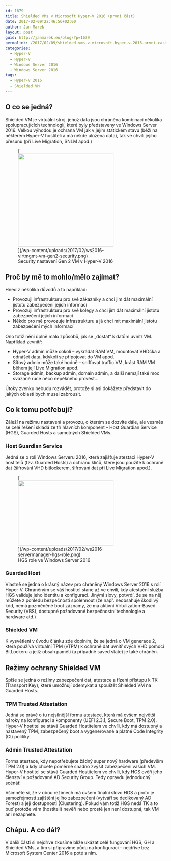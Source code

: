 ```yaml
---
id: 1679
title: Shielded VMs v Microsoft Hyper-V 2016 (první část)
date: 2017-02-09T22:46:56+02:00
author: Jan Marek
layout: post
guid: http://janmarek.eu/blog/?p=1679
permalink: /2017/02/09/shielded-vms-v-microsoft-hyper-v-2016-prvni-cast/
categories:
  - Hyper-V
  - Hyper-V
  - Windows Server 2016
  - Windows Server 2016
tags:
  - Hyper-V 2016
  - Shielded VM
---
```

## O co se jedná?

Shielded VM je virtuální stroj, jehož data jsou chráněna kombinací několika spolupracujících technologií, které byly představeny ve Windows Server 2016. Velkou výhodou je ochrana VM jak v jejím statickém stavu (běží na některém Hyper-V hostiteli a má někde uložena data), tak ve chvíli jejího přesunu (při Live Migration, SNLM apod.)

<figure id="attachment_1680" aria-describedby="caption-attachment-1680" style="width: 300px" class="wp-caption aligncenter">[<img class="wp-image-1680 size-medium" src="/wp-content/uploads/2017/02/ws2016-virtmgmt-vm-gen2-security-300x292.png" width="300" height="292" srcset="/wp-content/uploads/2017/02/ws2016-virtmgmt-vm-gen2-security-300x292.png 300w, /wp-content/uploads/2017/02/ws2016-virtmgmt-vm-gen2-security.png 440w" sizes="(max-width: 300px) 100vw, 300px" />](/wp-content/uploads/2017/02/ws2016-virtmgmt-vm-gen2-security.png)<figcaption id="caption-attachment-1680" class="wp-caption-text">Security nastavení Gen 2 VM v Hyper-V 2016</figcaption></figure>

## Proč by mě to mohlo/mělo zajímat?

Hned z několika důvodů a to například:

  * Provozuji infrastrukturu pro své zákazníky a chci jim dát maximální jistotu zabezpečení jejich informací
  * Provozuji infrastrukturu pro své kolegy a chci jim dát maximální jistotu zabezpečení jejich informací
  * Někdo pro mě provozuje infrastrukturu a já chci mít maximální jistotu zabezpečení mých informací

Ono totiž nění úplně málo způsobů, jak se „dostat“ k datům uvnitř VM. Například zevnitř:

  * Hyper-V admin může cokoli – vykrádat RAM VM, mountovat VHDčka a odnášet data, kdykoli se připojovat do VM apod.
  * Síťový admin může také hodně – sniffovat traffic VM, krást RAM VM během její Live Migration apod.
  * Storage admin, backup admin, domain admin, a další nemají také moc svázané ruce něco nepěkného provést&#8230;

Útoky zvenku nebudu rozvádět, protože si asi dokážete představit do jakých oblastí bych musel zabrousit.

## Co k tomu potřebuji?

Záleží na režimu nastavení a provozu, o kterém se dozvíte dále, ale vesměs se celé řešení skládá ze tří hlavních komponent &#8211; Host Guardian Service (HGS), Guarded Hosts a samotných Shielded VMs.

### Host Guardian Service

Jedná se o roli Windows Serveru 2016, která zajišťuje atestaci Hyper-V hostitelů (tzv. Guarded Hosts) a ochranu klíčů, které jsou použité k ochraně dat (šifrování VHD bitlockerem, šifrování dat při Live Migration apod.).

<figure id="attachment_1681" aria-describedby="caption-attachment-1681" style="width: 300px" class="wp-caption aligncenter">[<img class="wp-image-1681 size-medium" src="/wp-content/uploads/2017/02/ws2016-servermanager-hgs-role-300x204.png" width="300" height="204" srcset="/wp-content/uploads/2017/02/ws2016-servermanager-hgs-role-300x204.png 300w, /wp-content/uploads/2017/02/ws2016-servermanager-hgs-role.png 529w" sizes="(max-width: 300px) 100vw, 300px" />](/wp-content/uploads/2017/02/ws2016-servermanager-hgs-role.png)<figcaption id="caption-attachment-1681" class="wp-caption-text">HGS role ve Windows Server 2016</figcaption></figure>

### Guarded Host

Vlastně se jedná o krásný název pro chráněný Windows Server 2016 s rolí Hyper-V. Chráněným se váš hostitel stane až ve chvíli, kdy atestační služba HGS validuje jeho identitu a konfiguraci. Jinými slovy, potvrdí, že se na něj můžete z pohledu bezpečnosti spolehnout (že např. neobsahuje škodlivý kód, nemá pozměněné boot záznamy, že má aktivní Virtulization-Based Security (VBS), dostupné požadované bezpečnostní technologie a hardware atd.)

### Shielded VM

K vysvětlení v úvodu článku zde doplním, že se jedná o VM generace 2, která používá virtuální TPM (vTPM) k ochraně dat uvnitř svých VHD pomocí BitLockeru a jejíž obsah paměti (a případně saved state) je také chráněn.

## Režimy ochrany Shielded VM

Spíše se jedná o režimy zabezpečení dat, atestace a řízení přístupu k TK (Transport Key), které umožňují odemykat a spouštět Shielded VM na Guarded Hosts.

### TPM Trusted Attestation

Jedná se právě o tu nejsilnější formu atestace, která má ovšem největší nároky na konfiguraci a komponenty (UEFI 2.3.1, Secure Boot, TPM 2.0). Hyper-V hostitel se stává Guarded Hostitelem ve chvíli, kdy má dostupný a nastavený TPM, zabezpečený boot a vygenerované a platné Code Integrity (CI) politiky.

### Admin Trusted Attestation

Forma atestace, kdy nepotřebujete žádný super nový hardware (především TPM 2.0) a kdy chcete poměrně snadno zvýšit zabezpečení vašich VM. Hyper-V hostitel se stává Guarded Hostitelem ve chvíli, kdy HGS ověří jeho členství v požadované AD Security Group. Tedy opravdu jednoduchý scénář.

Všimněte si, že v obou režimech má ovšem finální slovo HGS a proto je samozřejmostí zajištění jejího zabezpečení (vytváří se dedikovaný AD Forest) a její dostupnosti (Clustering). Pokud vám totiž HGS nedá TK a to buď protože vám (hostiteli) nevěří nebo prostě jen není dostupná, tak VM ani nezapnete.

## Chápu. A co dál?

V další části si nejdříve zkusíme blíže ukázat celé fungování HGS, GH a Shielded VMs, a tím si připravíme půdu na konfiguraci – nejdříve bez Microsoft System Center 2016 a poté s ním.

&nbsp;
